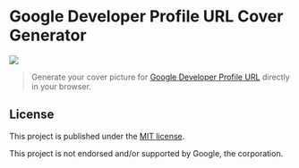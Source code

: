 # Google Developer Profile URL Cover Generator

![](https://i.imgur.com/Wfd1maI.png)

> Generate your cover picture for [Google Developer Profile URL](https://twitter.com/googledevs/status/1462903723752046601) directly in your browser.


## License

This project is published under the [MIT license](/LICENSE.md). 

This project is not endorsed and/or supported by Google, the corporation.

